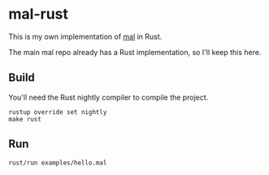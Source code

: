 # mal-rust

This is my own implementation of [mal](https://github.com/kanaka/mal) in Rust.

The main mal repo already has a Rust implementation, so I'll keep this here.

## Build

You'll need the Rust nightly compiler to compile the project.

```
rustup override set nightly
make rust
```

## Run

```
rust/run examples/hello.mal
```
